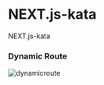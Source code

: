 # NEXT.js-kata
NEXT.js-kata


### Dynamic Route
![dynamicroute](https://user-images.githubusercontent.com/76833478/158498366-110ccead-a1e0-4507-a48b-666b39e1dc89.png)
